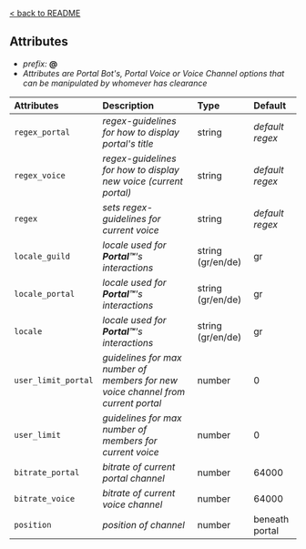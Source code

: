 [< back to README](https://github.com/keybraker/portal-discord-bot#regex-interpreter)

## Attributes

* _prefix:_ __@__
* _Attributes are Portal Bot's, Portal Voice or Voice Channel options that can be manipulated by whomever has clearance_

| Attributes          | Description                                                                      | Type              | Default         |
| :------------------ | :------------------------------------------------------------------------------- | :---------------- | :-------------- |
| `regex_portal`      | _regex-guidelines for how to display portal's title_                             | string            | _default regex_ |
| `regex_voice`       | _regex-guidelines for how to display new voice (current portal)_                 | string            | _default regex_ |
| `regex`             | _sets regex-guidelines for current voice_                                        | string            | _default regex_ |
| `locale_guild`      | _locale used for **Portal™**'s interactions_                                     | string (gr/en/de) | gr              |
| `locale_portal`     | _locale used for **Portal™**'s interactions_                                     | string (gr/en/de) | gr              |
| `locale`            | _locale used for **Portal™**'s interactions_                                     | string (gr/en/de) | gr              |
| `user_limit_portal` | _guidelines for max number of members for new voice channel from current portal_ | number            | 0               |
| `user_limit`        | _guidelines for max number of members for current voice_                         | number            | 0               |
| `bitrate_portal`    | _bitrate of current portal channel_                                              | number            | 64000           |
| `bitrate_voice`     | _bitrate of current voice channel_                                               | number            | 64000           |
| `position`          | _position of channel_                                                            | number            | beneath portal  |
